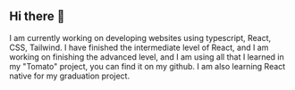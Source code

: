 ## Hi there 👋

I am currently working on developing websites using typescript, React, CSS, Tailwind. I have finished the intermediate level of React, and I am working on finishing the advanced level, and I am using all that I learned in my "Tomato" project, you can find it on my github. I am also learning React native for my graduation project.
